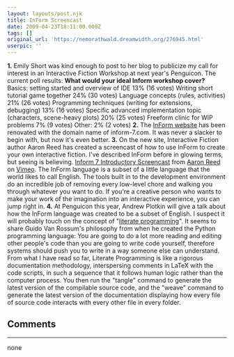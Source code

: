 ```yaml
---
layout: layouts/post.njk
title: InForm Screencast
date: 2009-04-23T18:11:00.000Z
tags: []
original_url: 'https://nemorathwald.dreamwidth.org/276945.html'
userpic: ''
---
```

**1.** Emily Short was kind enough to post to her blog to publicize my call for interest in an Interactive Fiction Workshop at next year's Penguicon. The current poll results: **What would your ideal Inform workshop cover?** Basics: setting started and overview of IDE 13% (16 votes) Writing short tutorial game together 24% (30 votes) Language concepts (rules, activities) 21% (26 votes) Programming techniques (writing for extensions, debugging) 13% (16 votes) Specific advanced implementation topic (characters, scene-heavy plots) 20% (25 votes) Freeform clinic for WIP problems 7% (9 votes) Other: 2% (2 votes) **2.** The [InForm website](http://inform7.com/) has been renovated with the domain name of inform-7.com. It was never a slacker to begin with, but now it's even better. **3.** On the new site, Interactive Fiction author Aaron Reed has created a screencast of how to use InForm to create your own interactive fiction. I've described InForm before in glowing terms, but seeing is believing. [Inform 7 Introductory Screencast](http://vimeo.com/4221277) from [Aaron Reed](http://vimeo.com/user1612381) on [Vimeo](http://vimeo.com). The InForm language is a subset of a little language that the world likes to call English. The tools built in to the development environment do an incredible job of removing every low-level chore and walking you through whatever you want to do. If you're a creative person who wants to make your work of the imagination into an interactive experience, you can jump right in. **4.** At Penguicon this year, Andrew Plotkin will give a talk about how the InForm language was created to be a subset of English. I suspect it will probably touch on the concept of "[literate programming](http://en.wikipedia.org/wiki/Literate_programming)". It seems to share Guido Van Rossum's philosophy from when he created the Python programming language: You are going to do a lot more reading and editing other people's code than you are going to write code yourself, therefore systems should push you to write in a way someone else can understand. From what I have read so far, Literate Programming is like a rigorous documentation methodology, interspersing comments in LaTeX with the code scripts, in such a sequence that it follows human logic rather than the computer process. You then run the "tangle" command to generate the latest version of the compilable source code, and the "weave" command to generate the latest version of the documentation displaying how every file of source code interacts with every other file in every folder.

## Comments

---

none
